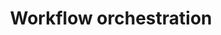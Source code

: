 ---
title: "Workflow orchestration"
linkTitle: "Workflow orchestration"
description: "Workflow orchestration in the ai-on-gke project involves managing and automating the execution of complex, multi-step processes, primarily for AI/ML workloads on Google Kubernetes Engine (GKE)."
weight: 20
type: docs
notoc: true
---